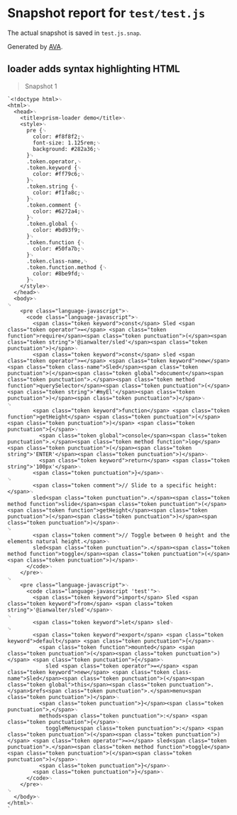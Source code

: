 # Snapshot report for `test/test.js`

The actual snapshot is saved in `test.js.snap`.

Generated by [AVA](https://ava.li).

## loader adds syntax highlighting HTML

> Snapshot 1

    `<!doctype html>␊
    <html>␊
      <head>␊
        <title>prism-loader demo</title>␊
        <style>␊
          pre {␊
            color: #f8f8f2;␊
            font-size: 1.125rem;␊
            background: #282a36;␊
          }␊
          .token.operator,␊
          .token.keyword {␊
            color: #ff79c6;␊
          }␊
          .token.string {␊
            color: #f1fa8c;␊
          }␊
          .token.comment {␊
            color: #6272a4;␊
          }␊
          .token.global {␊
            color: #bd93f9;␊
          }␊
          .token.function {␊
            color: #50fa7b;␊
          }␊
          .token.class-name,␊
          .token.function.method {␊
            color: #8be9fd;␊
          }␊
        </style>␊
      </head>␊
      <body>␊
    ␊
        <pre class="language-javascript">␊
          <code class="language-javascript">␊
            <span class="token keyword">const</span> Sled <span class="token operator">=</span> <span class="token function">require</span><span class="token punctuation">(</span><span class="token string">'@ianwalter/sled'</span><span class="token punctuation">)</span>␊
            <span class="token keyword">const</span> sled <span class="token operator">=</span> <span class="token keyword">new</span> <span class="token class-name">Sled</span><span class="token punctuation">(</span><span class="token global">document</span><span class="token punctuation">.</span><span class="token method function">querySelector</span><span class="token punctuation">(</span><span class="token string">'#myEl'</span><span class="token punctuation">)</span><span class="token punctuation">)</span>␊
    ␊
            <span class="token keyword">function</span> <span class="token function">getHeight</span> <span class="token punctuation">(</span><span class="token punctuation">)</span> <span class="token punctuation">{</span>␊
              <span class="token global">console</span><span class="token punctuation">.</span><span class="token method function">log</span><span class="token punctuation">(</span><span class="token string">'ENTER'</span><span class="token punctuation">)</span>␊
              <span class="token keyword">return</span> <span class="token string">'100px'</span>␊
            <span class="token punctuation">}</span>␊
    ␊
            <span class="token comment">// Slide to a specific height:</span>␊
            sled<span class="token punctuation">.</span><span class="token method function">slide</span><span class="token punctuation">(</span><span class="token function">getHeight</span><span class="token punctuation">(</span><span class="token punctuation">)</span><span class="token punctuation">)</span>␊
    ␊
            <span class="token comment">// Toggle between 0 height and the elements natural height.</span>␊
            sled<span class="token punctuation">.</span><span class="token method function">toggle</span><span class="token punctuation">(</span><span class="token punctuation">)</span>␊
          </code>␊
        </pre>␊
    ␊
        <pre class="language-javascript">␊
          <code class="language-javascript 'test'">␊
            <span class="token keyword">import</span> Sled <span class="token keyword">from</span> <span class="token string">'@ianwalter/sled'</span>␊
    ␊
            <span class="token keyword">let</span> sled␊
    ␊
            <span class="token keyword">export</span> <span class="token keyword">default</span> <span class="token punctuation">{</span>␊
              <span class="token function">mounted</span> <span class="token punctuation">(</span><span class="token punctuation">)</span> <span class="token punctuation">{</span>␊
                sled <span class="token operator">=</span> <span class="token keyword">new</span> <span class="token class-name">Sled</span><span class="token punctuation">(</span><span class="token global">this</span><span class="token punctuation">.</span>$refs<span class="token punctuation">.</span>menu<span class="token punctuation">)</span>␊
              <span class="token punctuation">}</span><span class="token punctuation">,</span>␊
              methods<span class="token punctuation">:</span> <span class="token punctuation">{</span>␊
                toggleMenu<span class="token punctuation">:</span> <span class="token punctuation">(</span><span class="token punctuation">)</span> <span class="token operator">=></span> sled<span class="token punctuation">.</span><span class="token method function">toggle</span><span class="token punctuation">(</span><span class="token punctuation">)</span>␊
              <span class="token punctuation">}</span>␊
            <span class="token punctuation">}</span>␊
          </code>␊
        </pre>␊
    ␊
      </body>␊
    </html>␊
    `
